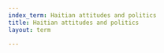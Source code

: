 ```yaml
---
index_term: Haitian attitudes and politics
title: Haitian attitudes and politics
layout: term

---
```

